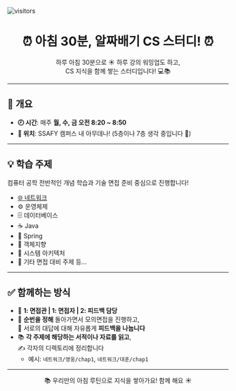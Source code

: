 ![visitors](https://visitor-badge.laobi.icu/badge?page_id=your-github-id.CS-Morning-Study)

# <div align="center">⏰ 아침 30분, 알짜배기 CS 스터디! ⏰</div>

<div align="center">

하루 아침 30분으로 ☀️ 하루 강의 워밍업도 하고,  
CS 지식을 함께 쌓는 스터디입니다! 💻📚  

</div>

---

## 📌 개요

- **🕗 시간**: 매주 **월, 수, 금 오전 8:20 ~ 8:50**
- **📍 위치**: SSAFY 캠퍼스 내 아무데나! (5층이나 7층 생각 중입니다 🏢)

---

## 💡 학습 주제

컴퓨터 공학 전반적인 개념 학습과 기술 면접 준비 중심으로 진행합니다!

- [🌐 네트워크](./network/)
- ⚙️ 운영체제  
- 🗄️ 데이터베이스  
- ☕ Java  
- 🌱 Spring  
- 🧱 객체지향  
- 🧩 시스템 아키텍처  
- 🔖 기타 면접 대비 주제 등...

---


## ✅ 함께하는 방식

- 🎤 **1: 면접관 | 1: 면접자 | 2: 피드백 담당**  
- 🔁 **순번을 정해** 돌아가면서 모의면접을 진행하고,  
  💬 서로의 대답에 대해 자유롭게 **피드백을 나눕니다**
- 📚 **각 주제에 해당하는 서적이나 자료를 읽고**,  
  ✍️ 각자의 디렉토리에 정리합니다  
  - 예시: `네트워크/영웅/chap1`, `네트워크/대훈/chap1`


---

<div align="center">📚 우리만의 아침 루틴으로 지식을 쌓아가요! 함께 해요 ☀️</div>
